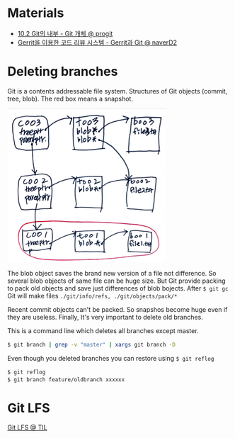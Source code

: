 # Materials

* [10.2 Git의 내부 - Git 개체 @ progit](https://git-scm.com/book/ko/v2/Git%EC%9D%98-%EB%82%B4%EB%B6%80-Git-%EA%B0%9C%EC%B2%B4)
* [Gerrit을 이용한 코드 리뷰 시스템 - Gerrit과 Git @ naverD2](https://d2.naver.com/helloworld/1859580)

# Deleting branches

Git is a contents addressable file system. Structures of Git objects (commit, tree, blob). The red box means a snapshot.

![](img/gitobjects.png)

The blob object saves the brand new version of a file not difference. So several blob objects of same file can be huge size. But Git provide packing to pack old objects and save just differences of blob bojects. After `$ git gc` Git will make files `./git/info/refs, ./git/objects/pack/*`

Recent commit objects can't be packed. So snapshos become huge even if they are useless. Finally, It's very important to delete old branches.

This is a command line which deletes all branches except master.

```bash
$ git branch | grep -v "master" | xargs git branch -D 
```

Even though you deleted branches you can restore using `$ git reflog`

```bash
$ git reflog
$ git branch feature/oldbranch xxxxxx
```

# Git LFS

[Git LFS @ TIL](/git#git-lfs)
